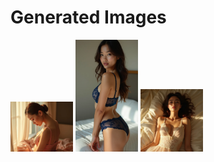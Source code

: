 # Generated Images



<img src="2025_07_24_01.webp" width="100"/> <img src="2025_07_24_02.webp" width="100"/> <img src="2025_07_24_03.webp" width="100"/>
